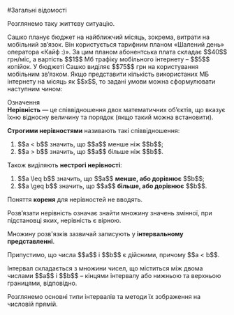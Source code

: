 #Загальні відомості

<p>Розглянемо таку життєву ситуацію.</p>

<p>Сашко планує бюджет на найближчий місяць, зокрема, витрати на мобільний зв’язок. Він користується тарифним планом «Шалений день» оператора «Кайф :)». За цим планом абонентська плата складає $$40$$ грн/міс, а вартість $$1$$ Мб трафіку мобільного інтернету – $$5$$ копійок. У бюджеті Сашко виділяє $$75$$ грн на користування мобільним зв’язком. Якщо представити кількість використаних МБ інтернету на місяць як $$x$$, то задані умови можна сформулювати наступним чином:</p>


<div class="space">
<div class="eoz-wrap">
<span class="eoz">Означення</span>
<div class="eoz-text">
<b>Нерівність</b> — це співвідношення двох математичних об’єктів, що вказує їхню відносну величину та порядок (якщо такий можна встановити).
</div>
</div>
</div>

<p><b>Строгими нерівностями</b> називають такі співвідношення:</p>

<ol>
<li>$$a < b$$ значить, що $$a$$ менше ніж $$b$$;</li>
<li>$$a > b$$ значить, що $$a$$ більше ніж $$b$$.</li>
</ol>

<p>Також виділяють <b>нестрогі нерівності</b>:</p>

<ol>
<li>$$a \leq b$$ значить, що $$a$$ <b>менше, або дорівнює</b> $$b$$;</li>
<li>$$a \geq b$$ значить, що $$a$$ <b>більше, або дорівнює</b> $$b$$.</li>
</ol>

<p>Поняття <b>кореня</b> для нерівностей не вводять.</p>

<p>Розв’язати нерівність означає знайти множину значень змінної, при підстановці яких, нерівність є вірною.</p>

<p>Множину розв'язків зазвичай записують у <b>інтервальному представленні</b>.</p>

<p>Припустимо, що числа $$a$$ і $$b$$ є дійсними, причому $$a < b$$.</p>

<p>Інтервал складається з множини чисел, що міститься між двома числами $$a$$ і $$b$$ – кінцями інтервалу або нижньою та верхньою границями, відповідно.</p>

<p>Розглянемо основні типи інтервалів та методи їх зображення на числовій прямій.</p>